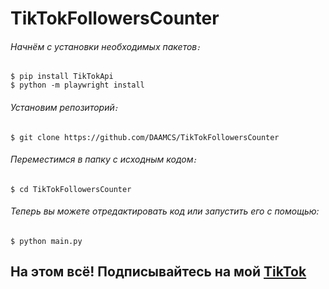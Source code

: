 # TikTokFollowersCounter
###### Начнём с установки необходимых пакетов։
```
$ pip install TikTokApi
$ python -m playwright install
```
###### Установим репозиторий։
```
$ git clone https://github.com/DAAMCS/TikTokFollowersCounter
```
###### Переместимся в папку с исходным кодом։
```
$ cd TikTokFollowersCounter
```
###### Теперь вы можете отредактировать код или запустить его с помощью:
```
$ python main.py
```
## На этом всё! Подписывайтесь на мой [TikTok](https://www.tiktok.com/@daamcs.inc)
